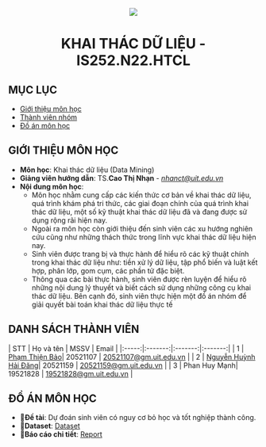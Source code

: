 <p align="center">
   <a href="https://www.uit.edu.vn/">
      <img src="https://i.imgur.com/WmMnSRt.png" border="none">
   </a>
</p>
<h1 align="center">
    KHAI THÁC DỮ LIỆU - IS252.N22.HTCL
</h1>

## MỤC LỤC
* [Giới thiệu môn học](#gioithieumonhoc)
* [Thành viên nhóm](#thanhvien)
* [Đồ án môn học](#doan)

## GIỚI THIỆU MÔN HỌC
<a name="gioithieumonhoc"></a>
+ **Môn học**: Khai thác dữ liệu (Data Mining)
+ **Giảng viên hướng dẫn**: TS.**Cao Thị Nhạn** - *nhanct@uit.edu.vn*
+ **Nội dung môn học**:
  + Môn học nhằm cung cấp các kiến thức cơ bản về khai thác dữ liệu, quá trình khám phá tri thức, các giai đoạn chính của quá trình khai thác dữ liệu, một số kỹ thuật khai thác dữ liệu đã và đang được sử dụng rộng rãi hiện nay.
  + Ngoài ra môn học còn giới thiệu đến sinh viên các xu hướng nghiên cứu cũng như những thách thức trong lĩnh vực khai thác dữ liệu hiện nay.
  + Sinh viên được trang bị và thực hành để hiểu rõ các kỹ thuật chính trong khai thác dữ liệu như: tiền xử lý dữ liệu, tập phổ biến và luật kết hợp, phân lớp, gom cụm, các phần tử đặc biệt.
  + Thông qua các bài thực hành, sinh viên được rèn luyện để hiểu rõ những nội dung lý thuyết và biết cách sử dụng những công cụ khai thác dữ liệu. Bên cạnh đó, sinh viên thực hiện một đồ án nhóm để giải quyết bài toán khai thác dữ liệu   thực tế

## DANH SÁCH THÀNH VIÊN
<a name="thanhvien"></a>
| STT | Họ và tên | MSSV | Email |
|:-----:|:-------:|:-------:|:-------:|
| 1 | [Phạm Thiện Bảo](https://github.com/beetibao)| 20521107 | 20521107@gm.uit.edu.vn |
| 2 | [Nguyễn Huỳnh Hải Đăng](https://github.com/thompsondd)| 20521159 | 20521159@gm.uit.edu.vn |
| 3 | Phan Huy Mạnh| 19521828 | 19521828@gm.uit.edu.vn |
## ĐỒ ÁN MÔN HỌC
<a name="doan"></a>
+ 📣**Đề tài**: Dự đoán sinh viên có nguy cơ bỏ học và tốt nghiệp thành công.
+ 🚩**Dataset**: [Dataset](https://www.kaggle.com/datasets/thedevastator/higher-education-predictors-of-student-retention)
+ 📝**Báo cáo chi tiết**: [Report](https://github.com/beetibao/IS252_DataMinning/blob/main/Report.pdf)
